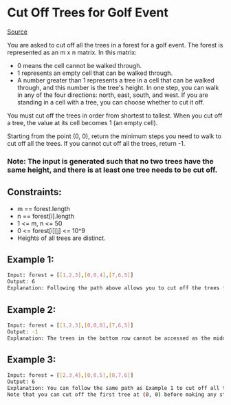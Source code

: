 # Cut Off Trees for Golf Event
[Source](https://leetcode.com/problems/cut-off-trees-for-golf-event/)

You are asked to cut off all the trees in a forest for a golf event. The forest is represented as an m x n matrix. In this matrix:

 - 0 means the cell cannot be walked through.
 - 1 represents an empty cell that can be walked through.
 - A number greater than 1 represents a tree in a cell that can be walked through, and this number is the tree's height.
In one step, you can walk in any of the four directions: north, east, south, and west. If you are standing in a cell with a tree, you can choose whether to cut it off.

You must cut off the trees in order from shortest to tallest. When you cut off a tree, the value at its cell becomes 1 (an empty cell).

Starting from the point (0, 0), return the minimum steps you need to walk to cut off all the trees. If you cannot cut off all the trees, return -1.

### Note: The input is generated such that no two trees have the same height, and there is at least one tree needs to be cut off.

## Constraints:

 - m == forest.length
 - n == forest[i].length
 - 1 <= m, n <= 50
 - 0 <= forest[i][j] <= 10^9
 - Heights of all trees are distinct.

## Example 1:
```sh
Input: forest = [[1,2,3],[0,0,4],[7,6,5]]
Output: 6
Explanation: Following the path above allows you to cut off the trees from shortest to tallest in 6 steps.
```

## Example 2:
```sh
Input: forest = [[1,2,3],[0,0,0],[7,6,5]]
Output: -1
Explanation: The trees in the bottom row cannot be accessed as the middle row is blocked.
```

## Example 3:
```sh
Input: forest = [[2,3,4],[0,0,5],[8,7,6]]
Output: 6
Explanation: You can follow the same path as Example 1 to cut off all the trees.
Note that you can cut off the first tree at (0, 0) before making any steps.
```